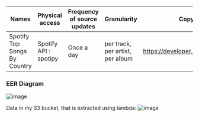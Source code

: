 | Names | Physical access  | Frequency of source updates | Granularity | Copyright |
| --- | --- | --- | --- | --- |
| Spotify Top Songs By Country | Spotify API : spotipy | Once a day | per track, per artist, per album | https://developer.spotify.com/terms|

### EER Diagram

![image](https://user-images.githubusercontent.com/93886913/230897699-39e1240d-744a-43f1-be66-c599915b6bbc.png)


Data in my S3 bucket, that is extracted using lambda:
![image](https://user-images.githubusercontent.com/93886913/236675604-ecd4ce4b-03d2-4417-b01c-6293bc10fd98.png)
